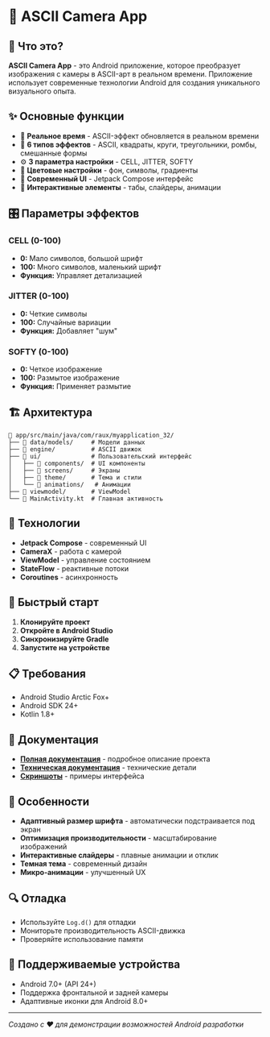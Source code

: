 # 📱 ASCII Camera App

## 🎯 Что это?

**ASCII Camera App** - это Android приложение, которое преобразует изображения с камеры в ASCII-арт в реальном времени. Приложение использует современные технологии Android для создания уникального визуального опыта.

## ✨ Основные функции

- 📸 **Реальное время** - ASCII-эффект обновляется в реальном времени
- 🎨 **6 типов эффектов** - ASCII, квадраты, круги, треугольники, ромбы, смешанные формы
- ⚙️ **3 параметра настройки** - CELL, JITTER, SOFTY
- 🎨 **Цветовые настройки** - фон, символы, градиенты
- 📱 **Современный UI** - Jetpack Compose интерфейс
- 🔄 **Интерактивные элементы** - табы, слайдеры, анимации

## 🎛️ Параметры эффектов

### **CELL (0-100)**
- **0:** Мало символов, большой шрифт
- **100:** Много символов, маленький шрифт
- **Функция:** Управляет детализацией

### **JITTER (0-100)**
- **0:** Четкие символы
- **100:** Случайные вариации
- **Функция:** Добавляет "шум"

### **SOFTY (0-100)**
- **0:** Четкое изображение
- **100:** Размытое изображение
- **Функция:** Применяет размытие

## 🏗️ Архитектура

```
📁 app/src/main/java/com/raux/myapplication_32/
├── 📁 data/models/     # Модели данных
├── 📁 engine/          # ASCII движок
├── 📁 ui/              # Пользовательский интерфейс
│   ├── 📁 components/  # UI компоненты
│   ├── 📁 screens/     # Экраны
│   ├── 📁 theme/       # Тема и стили
│   └── 📁 animations/   # Анимации
├── 📁 viewmodel/       # ViewModel
└── 📄 MainActivity.kt  # Главная активность
```

## 🔧 Технологии

- **Jetpack Compose** - современный UI
- **CameraX** - работа с камерой
- **ViewModel** - управление состоянием
- **StateFlow** - реактивные потоки
- **Coroutines** - асинхронность

## 🚀 Быстрый старт

1. **Клонируйте проект**
2. **Откройте в Android Studio**
3. **Синхронизируйте Gradle**
4. **Запустите на устройстве**

## 📋 Требования

- Android Studio Arctic Fox+
- Android SDK 24+
- Kotlin 1.8+

## 📖 Документация

- **[Полная документация](PROJECT_DOCUMENTATION.md)** - подробное описание проекта
- **[Техническая документация](TECHNICAL_DOCUMENTATION.md)** - технические детали
- **[Скриншоты](SCREENS/SCREENSHOTS/)** - примеры интерфейса

## 🎨 Особенности

- **Адаптивный размер шрифта** - автоматически подстраивается под экран
- **Оптимизация производительности** - масштабирование изображений
- **Интерактивные слайдеры** - плавные анимации и отклик
- **Темная тема** - современный дизайн
- **Микро-анимации** - улучшенный UX

## 🔍 Отладка

- Используйте `Log.d()` для отладки
- Мониторьте производительность ASCII-движка
- Проверяйте использование памяти

## 📱 Поддерживаемые устройства

- Android 7.0+ (API 24+)
- Поддержка фронтальной и задней камеры
- Адаптивные иконки для Android 8.0+

---

*Создано с ❤️ для демонстрации возможностей Android разработки*